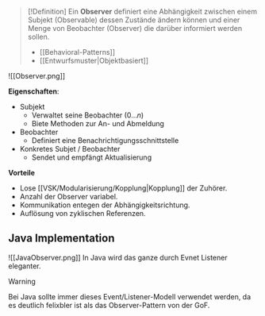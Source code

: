 >[!Definition]
>Ein **Observer** definiert eine Abhängigkeit zwischen einem Subjekt (Observable) dessen Zustände ändern können und einer Menge von Beobachter (Observer) die darüber informiert werden sollen.
>- [[Behavioral-Patterns]]
>- [[Entwurfsmuster|Objektbasiert]]

![[Observer.png]]

**Eigenschaften**:
-  Subjekt
	- Verwaltet seine Beobachter ($0\dots n$)
	- Biete Methoden zur An- und Abmeldung
- Beobachter
	- Definiert eine Benachrichtigungsschnittstelle
- Konkretes Subjet / Beobachter
	- Sendet und empfängt Aktualisierung


**Vorteile**
- Lose [[VSK/Modularisierung/Kopplung|Kopplung]] der Zuhörer.
- Anzahl der Observer variabel.
- Kommunikation entegen der Abhängigkeitsrichtung.
- Auflösung von zyklischen Referenzen.

## Java Implementation
![[JavaObserver.png]]
In Java wird das ganze durch Evnet Listener eleganter.

>[!warning]
>Bei Java sollte immer dieses Event/Listener-Modell verwendet werden, da es deutlich felixbler ist als das Observer-Pattern von der GoF.

